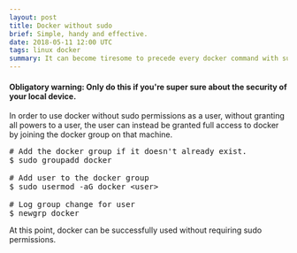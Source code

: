 ```yaml
---
layout: post
title: Docker without sudo
brief: Simple, handy and effective.
date: 2018-05-11 12:00 UTC
tags: linux docker
summary: It can become tiresome to precede every docker command with sudo. Adding oneself to the docker group can avoid that.
---
```


#### Obligatory warning: Only do this if you're super sure about the security of your local device.

In order to use docker without sudo permissions as a user, without granting all powers to a user, the user can instead be granted full access to docker by joining the docker group on that machine.

<pre class="brush: bash">
# Add the docker group if it doesn't already exist.
$ sudo groupadd docker

# Add user to the docker group
$ sudo usermod -aG docker &lt;user>

# Log group change for user
$ newgrp docker
</pre>

At this point, docker can be successfully used without requiring sudo permissions.